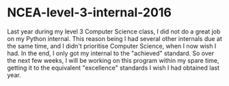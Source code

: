 # NCEA-level-3-internal-2016
Last year during my level 3 Computer Science class, I did not do a great job on my Python internal. This reason being I had several other internals due at the same time, and I didn't prioritise Computer Science, when I now wish I had. In the end, I only got my internal to the "achieved" standard. So over the next few weeks, I will be working on this program within my spare time, getting it to the equivalent "excellence" standards I wish I had obtained last year. 
